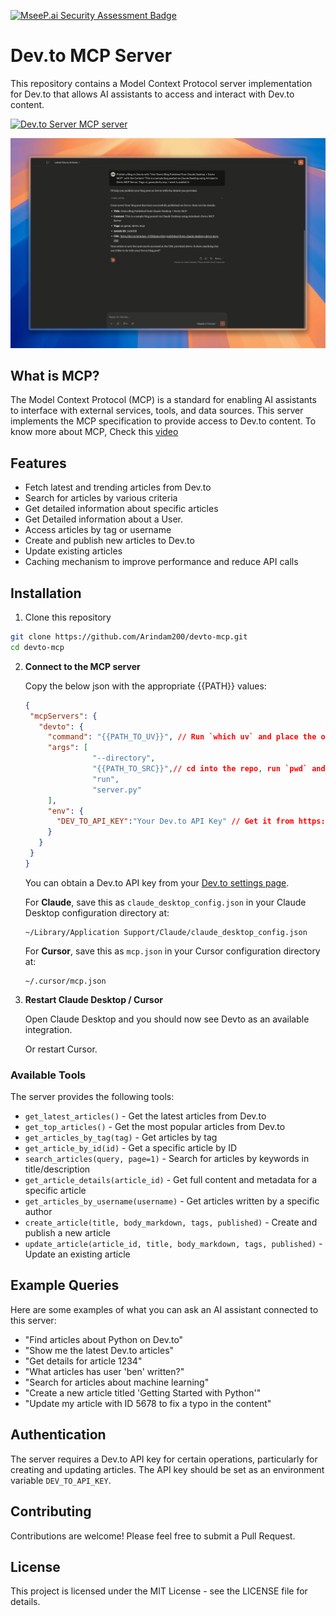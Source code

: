 [![MseeP.ai Security Assessment Badge](https://mseep.net/pr/arindam200-devto-mcp-badge.png)](https://mseep.ai/app/arindam200-devto-mcp)

# Dev.to MCP Server

This repository contains a Model Context Protocol server implementation for Dev.to that allows AI assistants to access and interact with Dev.to content.

<a href="https://glama.ai/mcp/servers/@Arindam200/devto-mcp">
  <img width="380" height="200" src="https://glama.ai/mcp/servers/@Arindam200/devto-mcp/badge" alt="Dev.to Server MCP server" />
</a>

![image](./Demo.png)

## What is MCP?

The Model Context Protocol (MCP) is a standard for enabling AI assistants to interface with external services, tools, and data sources. This server implements the MCP specification to provide access to Dev.to content. To know more about MCP, Check this [video](https://www.youtube.com/watch?v=BwB1Jcw8Z-8)

## Features

- Fetch latest and trending articles from Dev.to
- Search for articles by various criteria
- Get detailed information about specific articles
- Get Detailed information about a User.
- Access articles by tag or username
- Create and publish new articles to Dev.to
- Update existing articles
- Caching mechanism to improve performance and reduce API calls



## Installation

1. Clone this repository
```bash
git clone https://github.com/Arindam200/devto-mcp.git
cd devto-mcp
```

2. **Connect to the MCP server**

   Copy the below json with the appropriate {{PATH}} values:

   ```json
   {
    "mcpServers": {
      "devto": {
        "command": "{{PATH_TO_UV}}", // Run `which uv` and place the output here
        "args": [
                  "--directory",
                  "{{PATH_TO_SRC}}",// cd into the repo, run `pwd` and enter the output here
                  "run",
                  "server.py"
        ],
        "env": {
          "DEV_TO_API_KEY":"Your Dev.to API Key" // Get it from https://dev.to/settings/extensions.
        }
      }
    }
   }
   ```
   You can obtain a Dev.to API key from your [Dev.to settings page](https://dev.to/settings/extensions).

   For **Claude**, save this as `claude_desktop_config.json` in your Claude Desktop configuration directory at:

   ```
   ~/Library/Application Support/Claude/claude_desktop_config.json
   ```

   For **Cursor**, save this as `mcp.json` in your Cursor configuration directory at:

   ```
   ~/.cursor/mcp.json
   ```

3. **Restart Claude Desktop / Cursor**

   Open Claude Desktop and you should now see Devto as an available integration.

   Or restart Cursor.

### Available Tools

The server provides the following tools:

- `get_latest_articles()` - Get the latest articles from Dev.to
- `get_top_articles()` - Get the most popular articles from Dev.to
- `get_articles_by_tag(tag)` - Get articles by tag
- `get_article_by_id(id)` - Get a specific article by ID
- `search_articles(query, page=1)` - Search for articles by keywords in title/description
- `get_article_details(article_id)` - Get full content and metadata for a specific article
- `get_articles_by_username(username)` - Get articles written by a specific author
- `create_article(title, body_markdown, tags, published)` - Create and publish a new article
- `update_article(article_id, title, body_markdown, tags, published)` - Update an existing article

## Example Queries

Here are some examples of what you can ask an AI assistant connected to this server:

- "Find articles about Python on Dev.to"
- "Show me the latest Dev.to articles"
- "Get details for article 1234"
- "What articles has user 'ben' written?"
- "Search for articles about machine learning"
- "Create a new article titled 'Getting Started with Python'"
- "Update my article with ID 5678 to fix a typo in the content"

## Authentication

The server requires a Dev.to API key for certain operations, particularly for creating and updating articles. The API key should be set as an environment variable `DEV_TO_API_KEY`.

## Contributing

Contributions are welcome! Please feel free to submit a Pull Request.

## License

This project is licensed under the MIT License - see the LICENSE file for details.